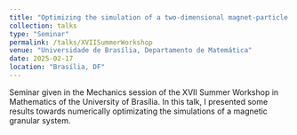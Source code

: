 ```yaml
---
title: "Optimizing the simulation of a two-dimensional magnet-particle system using Verlet lists"
collection: talks
type: "Seminar"
permalink: /talks/XVIISummerWorkshop
venue: "Universidade de Brasília, Departamento de Matemática"
date: 2025-02-17
location: "Brasília, DF"
---
```


Seminar given in the Mechanics session of the XVII Summer Workshop in Mathematics of the University of Brasília.
In this talk, I presented some results towards numerically optimizating the simulations of a magnetic granular system.